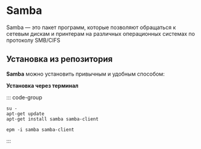 # Samba

Samba — это пакет программ, которые позволяют обращаться к сетевым дискам и принтерам на различных операционных системах по протоколу SMB/CIFS
## Установка из репозитория 

**Samba** можно установить привычным и удобным способом:

**Установка через терминал**

::: code-group
```shell[apt-get]
su -
apt-get update
apt-get install samba samba-client
```
```shell[epm]
epm -i samba samba-client
```
:::
